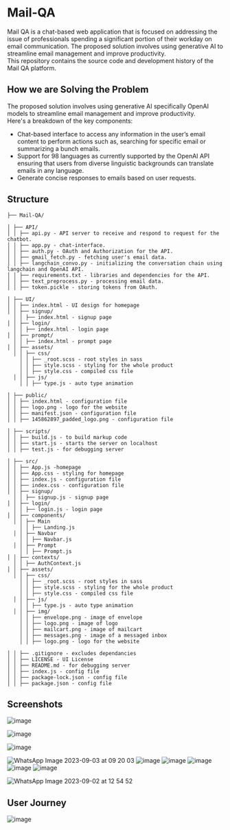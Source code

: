 # Mail-QA
Mail QA is a chat-based web application that is focused on addressing the issue of professionals spending a significant portion of their workday on email communication. 
The proposed solution involves using generative AI to streamline email management and improve productivity.<br>
This repository contains the source code and development history of the Mail QA platform.

## How we are Solving the Problem
The proposed solution involves using generative AI specifically OpenAI models to streamline email management
and improve productivity.<br>
Here's a breakdown of the key components:
- Chat-based interface to access any information in the user’s email content to perform actions such as, searching for specific email or summarizing a bunch emails.
- Support for 98 languages as currently supported by the OpenAI API ensuring that users from diverse linguistic backgrounds can translate emails in any language.
- Generate concise responses to emails based on user requests.


## Structure
```
├── Mail-QA/

│ ├── API/
│ │ ├── api.py - API server to receive and respond to request for the chatbot.
│ │ ├── app.py - chat-interface.
│ │ ├── auth.py - OAuth and Authorization for the API.
│ │ ├── gmail_fetch.py - fetching user's email data.
│ │ ├── langchain_convo.py - initializing the conversation chain using langchain and OpenAI API.
│ │ ├── requirements.txt - libraries and dependencies for the API.
│ │ ├── text_preprocess.py - processing email data.
│ │ ├── token.pickle - storing tokens from OAuth.

│ ├── UI/
│ │ ├── index.html - UI design for homepage
│ │ ├── signup/
  │ │ ├── index.html - signup page
│ │ ├── login/
  │ │ ├── index.html - login page
│ │ ├── prompt/
  │ │ ├── index.html - prompt page
│ │ ├── assets/
  │ │ ├── css/
    │ │ ├── _root.scss - root styles in sass
    │ │ ├── style.scss - styling for the whole product
    │ │ ├── style.css - compiled css file
  │ │ ├── js/
    │ │ ├── type.js - auto type animation

│ ├── public/
│ │ ├── index.html - configuration file
│ │ ├── logo.png - logo for the website
│ │ ├── manifest.json - configuration file
│ │ ├── 145862897_padded_logo.png - configuration file

│ ├── scripts/
│ │ ├── build.js - to build markup code
│ │ ├── start.js - starts the server on localhost
│ │ ├── test.js - for debugging server

│ ├── src/
│ │ ├── App.js -homepage
│ │ ├── App.css - styling for homepage
│ │ ├── index.js - configuration file
│ │ ├── index.css - configuration file
│ │ ├── signup/
  │ │ ├── signup.js - signup page
│ │ ├── login/
  │ │ ├── login.js - login page
│ │ ├── components/
  │ │ ├── Main
    │ │ ├── Landing.js
  │ │ ├── Navbar
    │ │ ├── Navbar.js
  │ │ ├── Prompt
    │ │ ├── Prompt.js
│ │ ├── contexts/
  │ │ ├── AuthContext.js
│ │ ├── assets/
  │ │ ├── css/
    │ │ ├── _root.scss - root styles in sass
    │ │ ├── style.scss - styling for the whole product
    │ │ ├── style.css - compiled css file
  │ │ ├── js/
    │ │ ├── type.js - auto type animation
  │ │ ├── img/
    │ │ ├── envelope.png - image of envelope
    │ │ ├── logo.png - image of logo
    │ │ ├── mailcart.png - image of mailcart
    │ │ ├── messages.png - image of a messaged inbox
    │ │ ├── logo.png - logo for the website

│ │ ├── .gitignore - excludes dependancies
│ │ ├── LICENSE - UI License
│ │ ├── README.md - for debugging server
│ │ ├── index.js - config file
│ │ ├── package-lock.json - config file
│ │ ├── package.json - config file
```

## Screenshots
![image](https://github.com/KevKibe/Mail-QA/assets/86055894/1b1fa4d2-4eff-4fdc-9568-0f583d1bf22b)

![image](https://github.com/KevKibe/Mail-QA/assets/86055894/34ec481e-e552-4f7b-9181-a3a837ca2358)

![image](https://github.com/KevKibe/Mail-QA/assets/86055894/9a4e6f62-a7d9-4ea2-a22d-f13d9ba55857)

![WhatsApp Image 2023-09-03 at 09 20 03](https://github.com/KevKibe/Mail-QA/assets/86055894/1e468c53-eed8-4b34-989d-201dacc64645)
![image](https://github.com/KevKibe/Mail-QA/assets/86055894/2c3f843d-48db-4d03-8369-15ac1b712a93)
![image](https://github.com/KevKibe/Mail-QA/assets/86055894/43453072-e632-49c9-89ab-a9e3fbe0e7e2)
![image](https://github.com/KevKibe/Mail-QA/assets/86055894/0a85408f-6740-4f96-89b8-93be2bb90265)
![image](https://github.com/KevKibe/Mail-QA/assets/86055894/122c7a67-72b0-4269-ab18-480041751c8a)
![image](https://github.com/KevKibe/Mail-QA/assets/86055894/cee5ac9d-480e-4e27-b3ee-18100a0916aa)






![WhatsApp Image 2023-09-02 at 12 54 52](https://github.com/KevKibe/Mail-QA/assets/86055894/5c6d1c51-d726-464d-917b-d01c31760091)

## User Journey
![image](https://github.com/KevKibe/Mail-QA/assets/86055894/dc39adba-d6b2-4885-b26b-a5a16f66aaf8)

